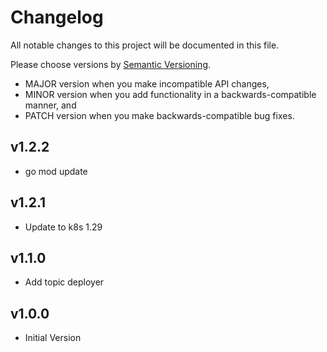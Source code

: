 # Changelog

All notable changes to this project will be documented in this file.

Please choose versions by [Semantic Versioning](http://semver.org/).

* MAJOR version when you make incompatible API changes,
* MINOR version when you add functionality in a backwards-compatible manner, and
* PATCH version when you make backwards-compatible bug fixes.

## v1.2.2

- go mod update

## v1.2.1

- Update to k8s 1.29

## v1.1.0

- Add topic deployer

## v1.0.0

- Initial Version
